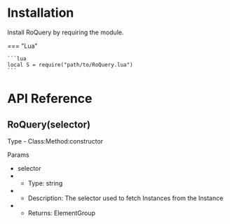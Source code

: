 # Installation

Install RoQuery by requiring the module.

=== "Lua"

    ```lua
    local S = require("path/to/RoQuery.lua")
    ```

# API Reference

## RoQuery(selector)
Type - Class:Method:constructor

Params
 * selector
 * * Type: string
 * * Description: The selector used to fetch Instances from the Instance
 * * Returns: ElementGroup
